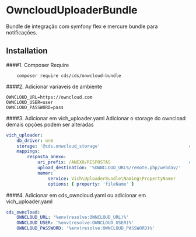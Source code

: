 OwncloudUploaderBundle
================

Bundle de integração com symfony flex e mercure bundle para notificações.


Installation
-------------
####1. Composer Require 
 
        composer require cds/cds/onwcloud-bundle  

####2. Adicionar variaveis de ambiente 
  
  ```env
  OWNCLOUD_URL=https://owncloud.com
  OWNCLOUD_USER=user
  OWNCLOUD_PASSWORD=pass
  ```
  
####3. Adicionar em vich_uploader.yaml 
Adicionar o storage do owncload demais opções podem ser alteradas

```yaml
vich_uploader:
    db_driver: orm
    storage: '@cds.onwcloud_storage'                                  #storage do onwcloud uploader
    mappings:
        resposta_anexo:
            uri_prefix: /ANEXO/RESPOSTAS                              #pasta padrao para os arquivos do owncloud
            upload_destination: '%OWNCLOUD_URL%/remote.php/webdav/'
            namer:
                service: Vich\UploaderBundle\Naming\PropertyNamer
                options: { property: 'fileName' }
 ```
####4. Adicionar em cds_owncloud.yaml ou adicionar em vich_uploader.yaml 

```yaml
cds_owncload:
    OWNCLOUD_URL: '%env(resolve:OWNCLOUD_URL)%'
    OWNCLOUD_USER: '%env(resolve:OWNCLOUD_USER)%'
    OWNCLOUD_PASSWORD: '%env(resolve:OWNCLOUD_PASSWORD)%'
```
